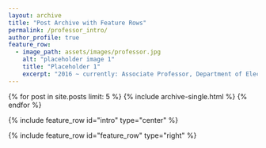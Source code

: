 ```yaml
---
layout: archive
title: "Post Archive with Feature Rows"
permalink: /professor_intro/
author_profile: true
feature_row:
  - image_path: assets/images/professor.jpg
    alt: "placeholder image 1"
    title: "Placeholder 1"
    excerpt: "2016 ~ currently: Associate Professor, Department of Electronic Engineering, Kyungpook National University (KNU)<br>2009 ~ 2015: Assistant Professor, Department of Electronic Engineering, Daegu University<br>2006 ~ 2008: Senior Researcher, Korea Telecom(KT)<br>2001 ~ 2006: Ph.D. Department of Electronic Engineering, Pohang University of Science and Technology (POSTECH)<br>1999 ~ 2001: M.S. POSTECH<br>1992 ~ 1999: B.S. EE. KNU"
---
```

{% for post in site.posts limit: 5 %}
  {% include archive-single.html %}
{% endfor %}

{% include feature_row id="intro" type="center" %}

{% include feature_row id="feature_row" type="right" %}
